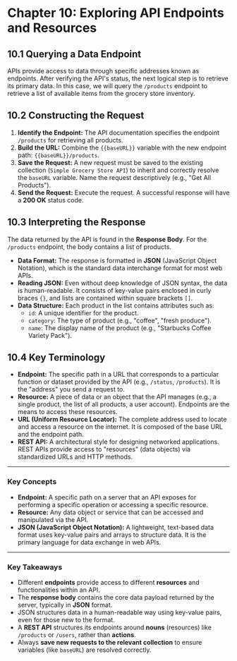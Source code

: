 # **Chapter 10: Exploring API Endpoints and Resources**

## **10.1 Querying a Data Endpoint**

APIs provide access to data through specific addresses known as endpoints. After verifying the API's status, the next logical step is to retrieve its primary data. In this case, we will query the `/products` endpoint to retrieve a list of available items from the grocery store inventory.

## **10.2 Constructing the Request**

1.  **Identify the Endpoint:** The API documentation specifies the endpoint `/products` for retrieving all products.
2.  **Build the URL:** Combine the `{{baseURL}}` variable with the new endpoint path: `{{baseURL}}/products`.
3.  **Save the Request:** A new request must be saved to the existing collection (`Simple Grocery Store API`) to inherit and correctly resolve the `baseURL` variable. Name the request descriptively (e.g., "Get All Products").
4.  **Send the Request:** Execute the request. A successful response will have a **200 OK** status code.

## **10.3 Interpreting the Response**

The data returned by the API is found in the **Response Body**. For the `/products` endpoint, the body contains a list of products.

*   **Data Format:** The response is formatted in **JSON** (JavaScript Object Notation), which is the standard data interchange format for most web APIs.
*   **Reading JSON:** Even without deep knowledge of JSON syntax, the data is human-readable. It consists of key-value pairs enclosed in curly braces `{}`, and lists are contained within square brackets `[]`.
*   **Data Structure:** Each product in the list contains attributes such as:
    *   `id`: A unique identifier for the product.
    *   `category`: The type of product (e.g., "coffee", "fresh produce").
    *   `name`: The display name of the product (e.g., "Starbucks Coffee Variety Pack").

## **10.4 Key Terminology**

*   **Endpoint:** The specific path in a URL that corresponds to a particular function or dataset provided by the API (e.g., `/status`, `/products`). It is the "address" you send a request to.
*   **Resource:** A piece of data or an object that the API manages (e.g., a single product, the list of all products, a user account). Endpoints are the means to access these resources.
*   **URL (Uniform Resource Locator):** The complete address used to locate and access a resource on the internet. It is composed of the base URL and the endpoint path.
*   **REST API:** A architectural style for designing networked applications. REST APIs provide access to "resources" (data objects) via standardized URLs and HTTP methods.

***
### **Key Concepts**

*   **Endpoint:** A specific path on a server that an API exposes for performing a specific operation or accessing a specific resource.
*   **Resource:** Any data object or service that can be accessed and manipulated via the API.
*   **JSON (JavaScript Object Notation):** A lightweight, text-based data format uses key-value pairs and arrays to structure data. It is the primary language for data exchange in web APIs.

***
### **Key Takeaways**

*   Different **endpoints** provide access to different **resources** and functionalities within an API.
*   The **response body** contains the core data payload returned by the server, typically in **JSON** format.
*   JSON structures data in a human-readable way using key-value pairs, even for those new to the format.
*   A **REST API** structures its endpoints around **nouns** (resources) like `/products` or `/users`, rather than **actions**.
*   Always **save new requests to the relevant collection** to ensure variables (like `baseURL`) are resolved correctly.
